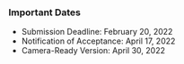 ### Important Dates

* Submission Deadline: February 20, 2022
* Notification of Acceptance: April 17, 2022
* Camera-Ready Version: April 30, 2022
